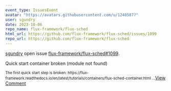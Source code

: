 ```yaml
---
event_type: IssuesEvent
avatar: "https://avatars.githubusercontent.com/u/1240587?"
user: sgundry
date: 2023-10-06
repo_name: flux-framework/flux-sched
html_url: https://github.com/flux-framework/flux-sched/issues/1099
repo_url: https://github.com/flux-framework/flux-sched
---
```


<a href='https://github.com/sgundry' target='_blank'>sgundry</a> open issue <a href='https://github.com/flux-framework/flux-sched/issues/1099' target='_blank'>flux-framework/flux-sched#1099</a>.

<p>Quick start container broken (module not found)</p><small>The first quick start step is broken: https://flux-framework.readthedocs.io/en/latest/tutorials/containers/flux-sched-container.html...</small><a href='https://github.com/flux-framework/flux-sched/issues/1099' target='_blank'>View Comment</a>